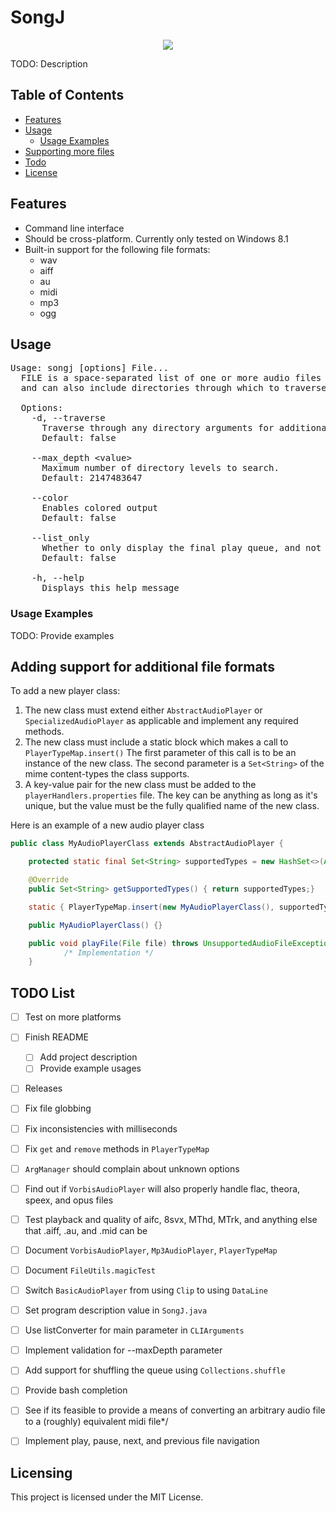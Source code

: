 SongJ
=====
<p align="center">
    <a href="LICENSE.md"><img src="https://badgen.net/github/license/blob/master/LICENSE.md" /></a>    
</p>
TODO: Description

## Table of Contents
 - [Features](#features)
 - [Usage](#usage)
    - [Usage Examples](#usage-examples)
 - [Supporting more files](#adding-support-for-additional-file-formats)
 - [Todo](#todo-list)
 - [License](#licensing)

## Features
* Command line interface
* Should be cross-platform. Currently only tested on Windows 8.1
* Built-in support for the following file formats: 
    * wav
    * aiff
    * au
    * midi
    * mp3
    * ogg

## Usage
<pre>
Usage: songj [options] File...
  FILE is a space-separated list of one or more audio files to try playing, 
  and can also include directories through which to traverse for audio files.
  
  Options:
    -d, --traverse
      Traverse through any directory arguments for additional audio files to play.
      Default: false
    
    --max_depth &lt;value&gt;
      Maximum number of directory levels to search.
      Default: 2147483647
    
    --color
      Enables colored output
      Default: false
    
    --list_only
      Whether to only display the final play queue, and not attempt to play anything.
      Default: false
      
    -h, --help
      Displays this help message
</pre>
      
### Usage Examples
TODO: Provide examples

## Adding support for additional file formats

To add a new player class:
1.  The new class must extend either `AbstractAudioPlayer` or `SpecializedAudioPlayer` as applicable
    and implement any required methods.
2.  The new class must include a static block which makes a call to `PlayerTypeMap.insert()`
    The first parameter of this call is to be an instance of the new class.
    The second parameter is a `Set<String>` of the mime content-types the class supports.
3.  A key-value pair for the new class must be added to the `playerHandlers.properties` file.
    The key can be anything as long as it's unique, but the value must be the fully qualified name of the new class.

Here is an example of a new audio player class
```java
public class MyAudioPlayerClass extends AbstractAudioPlayer {

    protected static final Set<String> supportedTypes = new HashSet<>(Arrays.asList("TYPE1", "TYPE2"));

	@Override
	public Set<String> getSupportedTypes() { return supportedTypes;}

	static { PlayerTypeMap.insert(new MyAudioPlayerClass(), supportedTypes);}

	public MyAudioPlayerClass() {}

	public void playFile(File file) throws UnsupportedAudioFileException {
            /* Implementation */
	}
```


## TODO List
 - [ ] Test on more platforms
 - [ ] Finish README
    - [ ] Add project description
    - [ ] Provide example usages 
 - [ ] Releases
 
 - [ ] Fix file globbing
 - [ ] Fix inconsistencies with milliseconds
 - [ ] Fix `get` and `remove` methods in `PlayerTypeMap`
 - [ ] `ArgManager` should complain about unknown options
 
 - [ ] Find out if `VorbisAudioPlayer` will also properly handle flac, theora, speex, and opus files
 - [ ] Test playback and quality of aifc, 8svx, MThd, MTrk, and anything else that .aiff, .au, and .mid can be
 - [ ] Document `VorbisAudioPlayer`, `Mp3AudioPlayer`, `PlayerTypeMap`
 - [ ] Document `FileUtils.magicTest`
 
 - [ ] Switch `BasicAudioPlayer` from using `Clip` to using `DataLine`
 - [ ] Set program description value in `SongJ.java`
 - [ ] Use listConverter for main parameter in `CLIArguments`
 - [ ] Implement validation for --maxDepth parameter
 
 - [ ] Add support for shuffling the queue using `Collections.shuffle`
 - [ ] Provide bash completion
 - [ ] See if its feasible to provide a means of converting an arbitrary audio file to a (roughly) equivalent midi file*/
 - [ ] Implement play, pause, next, and previous file navigation
  
 
## Licensing
This project is licensed under the MIT License.